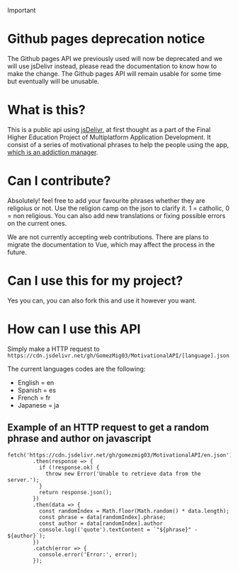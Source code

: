 > [!IMPORTANT]
> # Github pages deprecation notice
> The Github pages API we previously used will now be deprecated and we will use jsDelivr instead, please read the documentation to know how to make the change. The Github pages API will remain usable for some time but eventually will be unusable.

# What is this?

This is a public api using [jsDelivr](https://www.jsdelivr.com/), at first thought as a part of the Final Higher Education Project of Multiplatform Application Development. It consist of a series of motivational phrases to help the people using the app, [which is an addiction manager](https://addiction-helper.vercel.app/). 

# Can I contribute?

Absolutely! feel free to add your favourite phrases whether they are religoius or not. Use the religion camp on the json to clarify it. 1 = catholic, 0 = non religious.
You can also add new translations or fixing possible errors on the current ones.

We are not currently accepting web contributions. There are plans to migrate the documentation to Vue, which may affect the process in the future.

# Can I use this for my project?

Yes you can, you can also fork this and use it however you want.

# How can I use this API

Simply make a HTTP request to
```https://cdn.jsdelivr.net/gh/GomezMig03/MotivationalAPI/[language].json```

The current languages codes are the following:
 * English = en
 * Spanish = es
 * French = fr
 * Japanese = ja

## Example of an HTTP request to get a random phrase and author on javascript
```
fetch('https://cdn.jsdelivr.net/gh/gomezmig03/MotivationalAPI/en.json')
        .then(response => {
          if (!response.ok) {
            throw new Error('Unable to retrieve data from the server.');
          }
          return response.json();
        })
        .then(data => {
          const randomIndex = Math.floor(Math.random() * data.length);
          const phrase = data[randomIndex].phrase;
          const author = data[randomIndex].author
          console.log(('quote').textContent = `"${phrase}" - ${author}`);
        })
        .catch(error => {
          console.error('Error:', error);
        });
```

